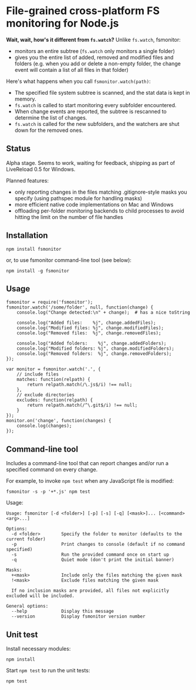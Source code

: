 # File-grained cross-platform FS monitoring for Node.js

**Wait, wait, how's it different from `fs.watch`?** Unlike `fs.watch`, fsmonitor:

* monitors an entire subtree (`fs.watch` only monitors a single folder)
* gives you the entire list of added, removed and modified files and folders (e.g. when you add or delete a non-empty folder, the change event will contain a list of all files in that folder)

Here's what happens when you call `fsmonitor.watch(path)`:

* The specified file system subtree is scanned, and the stat data is kept in memory.
* `fs.watch` is called to start monitoring every subfolder encountered.
* When change events are reported, the subtree is rescanned to determine the list of changes.
* `fs.watch` is called for the new subfolders, and the watchers are shut down for the removed ones.


## Status

Alpha stage. Seems to work, waiting for feedback, shipping as part of LiveReload 0.5 for Windows.

Planned features:

* only reporting changes in the files matching .gitignore-style masks you specify (using pathspec module for handling masks)
* more efficient native code implementations on Mac and Windows
* offloading per-folder monitoring backends to child processes to avoid hitting the limit on the number of file handles


## Installation

    npm install fsmonitor

or, to use fsmonitor command-line tool (see below):

    npm install -g fsmonitor


## Usage

    fsmonitor = require('fsmonitor');
    fsmonitor.watch('/some/folder', null, function(change) {
        console.log("Change detected:\n" + change);  # has a nice toString

        console.log("Added files:    %j", change.addedFiles);
        console.log("Modified files: %j", change.modifiedFiles);
        console.log("Removed files:  %j", change.removedFiles);

        console.log("Added folders:    %j", change.addedFolders);
        console.log("Modified folders: %j", change.modifiedFolders);
        console.log("Removed folders:  %j", change.removedFolders);
    });

    var monitor = fsmonitor.watch('.', {
        // include files
        matches: function(relpath) {
            return relpath.match(/\.js$/i) !== null;
        },
        // exclude directories
        excludes: function(relpath) {
            return relpath.match(/^\.git$/i) !== null;
        }
    });
    monitor.on('change', function(changes) {
        console.log(changes);
    });


## Command-line tool

Includes a command-line tool that can report changes and/or run a specified command on every change.

For example, to invoke `npm test` when any JavaScript file is modified:

    fsmonitor -s -p '+*.js' npm test

Usage:

    Usage: fsmonitor [-d <folder>] [-p] [-s] [-q] [<mask>]... [<command> <arg>...]

    Options:
      -d <folder>        Specify the folder to monitor (defaults to the current folder)
      -p                 Print changes to console (default if no command specified)
      -s                 Run the provided command once on start up
      -q                 Quiet mode (don't print the initial banner)

    Masks:
      +<mask>            Include only the files matching the given mask
      !<mask>            Exclude files matching the given mask

      If no inclusion masks are provided, all files not explicitly excluded will be included.

    General options:
      --help             Display this message
      --version          Display fsmonitor version number


## Unit test

Install necessary modules:

    npm install

Start `npm test` to run the unit tests:

    npm test
